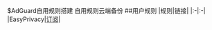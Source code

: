 $AdGuard自用规则搭建
自用规则云端备份
##用户规则
|规则|链接|
|:-|:-|
|EasyPrivacy|[订阅](https://easylist-downloads.adblockplus.org/easyprivacy.txt)|